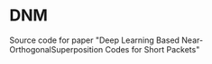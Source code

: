 # DNM
Source code for paper "Deep Learning Based Near-OrthogonalSuperposition Codes for Short Packets"

